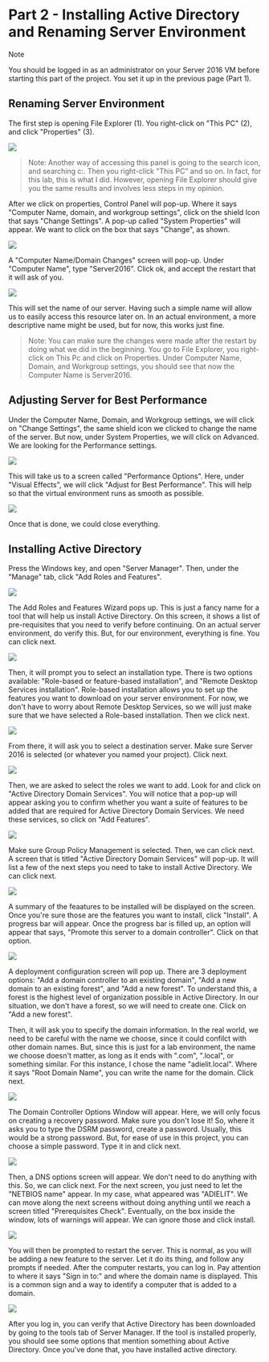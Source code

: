 # Part 2 - Installing Active Directory and Renaming Server Environment

> [!NOTE]
> You should be logged in as an administrator on your Server 2016 VM before starting this part of the project. You set it up in the previous page (Part 1).

## Renaming Server Environment
The first step is opening File Explorer (1). You right-click on "This PC" (2), and click "Properties" (3).

<img src="https://i.ibb.co/ZSPcf86/1.png">

> Note: Another way of accessing this panel is going to the search icon, and searching c:. Then you right-click "This PC" and so on. In fact, for this lab, this is what I did. However, opening File Explorer should give you the same results and involves less steps in my opinion.

After we click on properties, Control Panel will pop-up. Where it says "Computer Name, domain, and workgroup settings", click on the shield Icon that says "Change Settings". A pop-up called "System Properties" will appear. We want to click on the box that says "Change", as shown. 

 <img src="https://i.ibb.co/BjLhcrH/1-1.png">

 A "Computer Name/Domain Changes" screen will pop-up. Under "Computer Name", type "Server2016". Click ok, and accept the restart that it will ask of you.
 
<img src="https://i.ibb.co/2y0YfCg/4-change-computer-name.png">

This will set the name of our server. Having such a simple name will allow us to easily access this resource later on. In an actual environment, a more descriptive name might be used, but for now, this works just fine. 

> Note: You can make sure the changes were made after the restart by doing what we did in the beginning. You go to File Explorer, you right-click on This Pc and click on Properties. Under Computer Name, Domain, and Workgroup settings, you should see that now the Computer Name is Server2016.

## Adjusting Server for Best Performance
Under the Computer Name, Domain, and Workgroup settings, we will click on "Change Settings", the same shield icon we clicked to change the name of the server. But now, under System Properties, we will click on Advanced. We are looking for the Performance settings. 

<img src="https://i.ibb.co/0qvqTwR/8-performance-settings.png">

This will take us to a screen called "Performance Options". Here, under "Visual Effects", we will click "Adjust for Best Performance". This will help so that the virtual environment runs as smooth as possible. 

<img src="https://i.ibb.co/2NtG18y/9-adjust-for-best-performance.png">

Once that is done, we could close everything. 

## Installing Active Directory

Press the Windows key, and open "Server Manager". Then, under the "Manage" tab, click "Add Roles and Features". 

<img src="https://i.ibb.co/4Zdry53/12-manage-add-roles-and-features.png">

The Add Roles and Features Wizard pops up. This is just a fancy name for a tool that will help us install Active Directory. On this screen, it shows a list of pre-requisites that you need to verify before continuing. On an actual server environment, do verify this. But, for our environment, everything is fine. You can click next. 

<img src="https://i.ibb.co/LJMKYs9/13-next.png">

Then, it will prompt you to select an installation type. There is two options available: "Role-based or feature-based installation", and "Remote Desktop Services installation". Role-based installation allows you to set up the features you want to download on your server environment. For now, we don't have to worry about Remote Desktop Services, so we will just make sure that we have selected a Role-based installation. Then we click next. 

<img src="https://i.ibb.co/QdJt8Qn/14-select-installation-type.png">

From there, it will ask you to select a destination server. Make sure Server 2016 is selected (or whatever you named your project). Click next.

<img src="https://i.ibb.co/YpKn8q5/15-select-destination-server.png">

Then, we are asked to select the roles we want to add. Look for and click on "Active Directory Domain Services". You will notice that a pop-up will appear asking you to confirm whether you want a suite of features to be added that are required for Active Directory Domain Services. We need these services, so click on "Add Features". 

<img src="https://i.ibb.co/G01zjZS/16-Active-directory-domain-services.png">

Make sure Group Policy Management is selected. Then, we can click next. A screen that is titled "Active Directory Domain Services" will pop-up. It will list a few of the next steps you need to take to install Active Directory. We can click next. 

<img src="https://i.ibb.co/WH3Q0gZ/18-next.png">

A summary of the feaatures to be installed will be displayed on the screen. Once you're sure those are the features you want to install, click "Install". A progress bar will appear. Once the progress bar is filled up, an option will appear that says, "Promote this server to a domain controller". Click on that option.

<img src="https://i.ibb.co/7NX9nT1/21-promote-this-to-a-domain-controller.png">

A deployment configuration screen will pop up. There are 3 deployment options: "Add a domain controller to an existing domain", "Add a new domain to an existing forest", and "Add a new forest". To understand this, a forest is the highest level of organization possible in Active Directory. In our situation, we don't have a forest, so we will need to create one. Click on "Add a new forest". 

Then, it will ask you to specify the domain information. In the real world, we need to be careful with the name we choose, since it could confilct with other domain names. But, since this is just for a lab environment, the name we choose doesn't matter, as long as it ends with ".com", ".local", or something similar. For this instance, I chose the name "adielit.local". Where it says "Root Domain Name", you can write the name for the domain. Click next.

<img src="https://i.ibb.co/yXn0Fcr/22-add-a-new-forest.png"> 

The Domain Controller Options Window will appear. Here, we will only focus on creating a recovery password. Make sure you don't lose it! So, where it asks you to type the DSRM password, create a password. Usually, this would be a strong password. But, for ease of use in this project, you can choose a simple password. Type it in and click next.

<img src="https://i.ibb.co/7yXwf4R/23-create-password.png">

Then, a DNS options screen will appear. We don't need to do anything with this. So, we can click next. For the next screen, you just need to let the "NETBIOS name" appear. In my case, what appeared was "ADIELIT". We can move along the next screens without doing anything until we reach a screen titled "Prerequisites Check". Eventually, on the box inside the window, lots of warnings will appear. We can ignore those and click install. 

<img src="https://i.ibb.co/dtLmHyC/29-prerequisites-check-passed.png">

You will then be prompted to restart the server. This is normal, as you will be adding a new feature to the server. Let it do its thing, and follow any prompts if needed. After the computer restarts, you can log in. Pay attention to where it says "Sign in to:" and where the domain name is displayed. This is a common sign and a way to identify a computer that is added to a domain. 

<img src="https://i.ibb.co/NrrMtKg/31-Checking-for-domain.png">

After you log in, you can verify that Active Directory has been downloaded by going to the tools tab of Server Manager. If the tool is installed properly, you should see some options that mention something about Active Directory. Once you've done that, you have installed active directory. 
